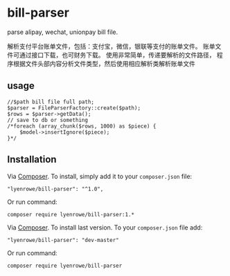 # bill-parser
parse alipay, wechat, unionpay bill file.

解析支付平台账单文件，包括：支付宝，微信，银联等支付的账单文件。
账单文件可通过接口下载，也可财务下载。
使用非常简单，传递要解析的文件路径，
程序根据文件头部内容分析文件类型，然后使用相应解析类解析账单文件

## usage
```
//$path bill file full path;
$parser = FileParserFactory::create($path);
$rows = $parser->getData();
// save to db or something
/*foreach (array_chunk($rows, 1000) as $piece) {
    $model->insertIgnore($piece);
}*/
```
## Installation
Via [Composer](http://getcomposer.org/). To install, simply add it
to your `composer.json` file:

    "lyenrowe/bill-parser": "^1.0",

Or run command:

    composer require lyenrowe/bill-parser:1.*

Via [Composer](http://getcomposer.org/). To install last version.
To your `composer.json` file add:

    "lyenrowe/bill-parser": "dev-master"

Or run command:

    composer require lyenrowe/bill-parser
